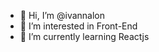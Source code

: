 - 👋 Hi, I’m @ivannalon
- 👀 I’m interested in Front-End
- 🌱 I’m currently learning Reactjs

<!---
ivannalon/ivannalon is a ✨ special ✨ repository because its `README.md` (this file) appears on your GitHub profile.
You can click the Preview link to take a look at your changes.
--->
